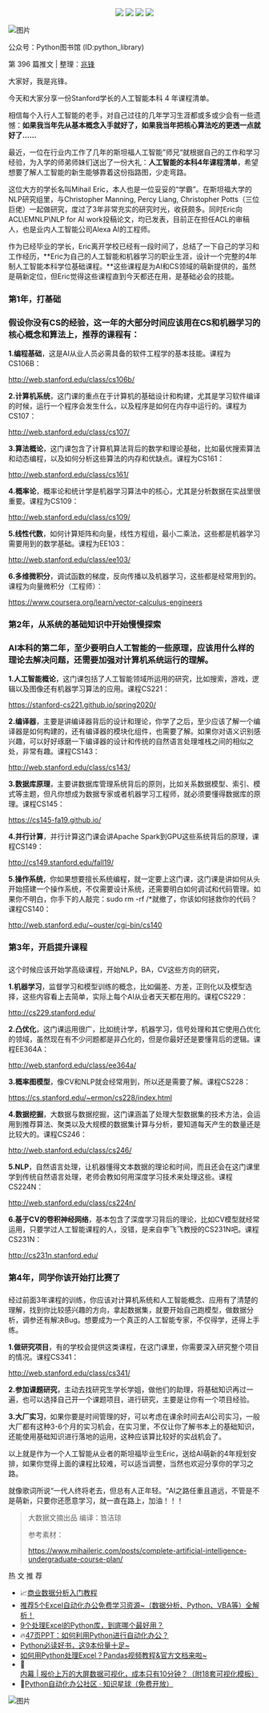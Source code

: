<div align="center">
    <a href="https://github.com/zhaofeng092/python_auto_office"> <img src="https://badgen.net/badge/Github/%E7%A8%8B%E5%BA%8F%E5%91%98?icon=github&color=red"></a>
    <a href="http://t.cn/A6Gkrbzw"> <img src="https://badgen.net/badge/follow/%E5%85%AC%E4%BC%97%E5%8F%B7?icon=rss&color=green"></a>
    <a href="https://space.bilibili.com/259649365"> <img src="https://badgen.net/badge/pick/B%E7%AB%99?icon=dependabot&color=blue"></a>
    <a href="https://mp.weixin.qq.com/s/CadAaJUTUlXmTxJAjFUfPQ"> <img src="https://badgen.net/badge/join/%E4%BA%A4%E6%B5%81%E7%BE%A4?icon=atom&color=yellow"></a>
</div>

![图片](https://img-blog.csdnimg.cn/img_convert/b9a94aabf43c2f3c81aa052bb82d999d.png)

公众号：Python图书馆 (ID:python_library)

第 396 篇推文 | 整理：[兆锋](http://mp.weixin.qq.com/s?__biz=MzI2Nzg5MjgyNg==&mid=2247485212&idx=2&sn=4ecc5c315092ca6fc47bdb0cebeaca75&chksm=eaf6a629dd812f3fcb1d57ca0d342bfb4d9a62b8232614e01c841a3ad73e46de13dd1b8051f7&scene=21#wechat_redirect)





大家好，我是兆锋。

今天和大家分享一份Stanford学长的人工智能本科 4 年课程清单。



相信每个入行人工智能的老手，对自己过往的几年学习生涯都或多或少会有一些遗憾：**如果我当年先从基本概念入手就好了，如果我当年把核心算法吃的更透一点就好了……**



最近，一位在行业内工作了几年的斯坦福人工智能”师兄“就根据自己的工作和学习经验，为入学的师弟师妹们送出了一份大礼：**人工智能的本科4年课程清单**，希望想要了解人工智能的新生能够靠着这份指路图，少走弯路。



这位大方的学长名叫Mihail Eric，本人也是一位妥妥的“学霸”。在斯坦福大学的NLP研究组里，与Christopher Manning, Percy Liang, Christopher Potts（三位巨佬）一起做研究，度过了3年非常充实的研究时光，收获颇多。同时Eric向ACL\EMNLP\NLP for AI work投稿论文，均已发表，目前正在担任ACL的审稿人，也是业内人工智能公司Alexa AI的工程师。



作为已经毕业的学长，Eric离开学校已经有一段时间了，总结了一下自己的学习和工作经历，**Eric为自己的人工智能和机器学习的职业生涯，设计一个完整的4年制人工智能本科学位基础课程。**这些课程是为AI和CS领域的萌新提供的，虽然是萌新定位，但Eric觉得这些课程直到今天都还在用，是基础必会的技能。



### 第1年，打基础

###  

### 假设你没有CS的经验，这一年的大部分时间应该用在CS和机器学习的核心概念和算法上，推荐的课程有： 



**1.编程基础**，这是AI从业人员必需具备的软件工程学的基本技能。课程为CS106B：

http://web.stanford.edu/class/cs106b/



**2.计算机系统**，这门课的重点在于计算机的基础设计和构建，尤其是学习软件编译的时候，运行一个程序会发生什么，以及程序是如何在内存中运行的。课程为CS107：

http://web.stanford.edu/class/cs107/



**3.算法概论**，这门课包含了计算机算法背后的数学和理论基础，比如最优搜索算法和动态编程，以及如何分析这些算法的内存和优缺点。课程为CS161：

http://web.stanford.edu/class/cs161/



**4.概率论**，概率论和统计学是机器学习算法中的核心，尤其是分析数据在实战里很重要。课程为CS109：

http://web.stanford.edu/class/cs109/



**5.线性代数**，如何计算矩阵和向量，线性方程组，最小二乘法，这些都是机器学习需要用到的数学基础。课程为EE103：

http://web.stanford.edu/class/ee103/



**6.多维微积分**，调试函数的梯度，反向传播以及机器学习，这些都是经常用到的。课程为向量微积分（工程师）：

https://www.coursera.org/learn/vector-calculus-engineers



### 第2年，从系统的基础知识中开始慢慢探索

###  

### AI本科的第二年，至少要明白人工智能的一些原理，应该用什么样的理论去解决问题，还需要加强对计算机系统运行的理解。 



**1.人工智能概论**，这门课包括了人工智能领域所运用的研究，比如搜索，游戏，逻辑以及图像还有机器学习算法的应用。课程CS221：

https://stanford-cs221.github.io/spring2020/



**2.编译器**，主要是讲编译器背后的设计和理论，你学了之后，至少应该了解一个编译器是如何构建的，还有编译器的模块化组件，也需要了解。如果你对语义识别感兴趣，可以好好琢磨一下编译器的设计和传统的自然语言处理堆栈之间的相似之处，非常有趣。课程CS143：

http://web.stanford.edu/class/cs143/



**3.数据库原理**，主要讲数据库管理系统背后的原则，比如关系数据模型、索引、模式等主题，但凡你想成为数据专家或者机器学习工程师，就必须要懂得数据库的原理。课程CS145：

https://cs145-fa19.github.io/



**4.并行计算**，并行计算这门课会讲Apache Spark到GPU这些系统背后的原理，课程CS149：

http://cs149.stanford.edu/fall19/



**5.操作系统**，你如果想要擅长系统编程，就一定要上这门课，这门课是讲如何从头开始搭建一个操作系统，不仅需要设计系统，还需要明白如何调试和代码管理。如果你不明白，你手下的人敲完：sudo rm -rf /*就撤了，你该如何拯救你的代码？课程CS140：

http://web.stanford.edu/~ouster/cgi-bin/cs140



### 第3年，开启提升课程

###  

这个时候应该开始学高级课程，开始NLP，BA，CV这些方向的研究，



**1.机器学习**，监督学习和模型训练的概念，比如偏差、方差，正则化以及模型选择，这些内容看上去简单，实际上每个AI从业者天天都在用的。课程CS229：

http://cs229.stanford.edu/



**2.凸优化**，这门课运用很广，比如统计学，机器学习，信号处理和其它使用凸优化的领域，虽然现在有不少问题都是非凸化的，但是你最好还是要懂背后的逻辑。课程EE364A：

http://web.stanford.edu/class/ee364a/



**3.概率图模型**，像CV和NLP就会经常用到，所以还是需要了解。课程CS228：

https://cs.stanford.edu/~ermon/cs228/index.html



**4.数据挖掘**，大数据与数据挖掘，这门课涵盖了处理大型数据集的技术方法，会运用到推荐算法、聚类以及大规模的数据集计算与分析，要知道每天产生的数量还是比较大的。课程CS246：

http://web.stanford.edu/class/cs246/



**5.NLP**，自然语言处理，让机器懂得文本数据的理论和时间，而且还会在这门课里学到传统自然语言处理，老师会教如何用深度学习技术来处理这些。课程CS224N：

http://web.stanford.edu/class/cs224n/



**6.基于CV的卷积神经网络**，基本包含了深度学习背后的理论，比如CV模型就经常运用，只要学过人工智能课程的人，没错，是来自李飞飞教授的CS231N吧。课程CS231N：

http://cs231n.stanford.edu/



### 第4年，同学你该开始打比赛了

###  

经过前面3年课程的训练，你应该对计算机系统和人工智能概念、应用有了清楚的理解，找到你比较感兴趣的方向，拿起数据集，就要开始自己跑模型，做数据分析，调参还有解决Bug。想要成为一个真正的人工智能专家，不仅得学，还得上手练。



**1.做研究项目**，有的学校会提供这类课程，在这门课里，你需要深入研究整个项目的情况。课程CS341：

http://web.stanford.edu/class/cs341/



**2.参加课题研究**，主动去找研究生学长学姐，做他们的助理，将基础知识再过一遍，也可以选择自己开一个课题项目，进行研究，主要是让你有一个项目经验。



**3.大厂实习**，如果你要是时间管理的好，可以考虑在课余时间去AI公司实习，一般大厂都有这种3-6个月的实习机会，在实习里，不仅让你了解书本上的基础知识，还能使用基础知识进行落地的运用，这种应该算比较好的实战机会了。



以上就是作为一个人工智能从业者的斯坦福毕业生Eric，送给AI萌新的4年规划安排，如果你觉得上面的课程比较难，可以适当调整，当然也欢迎分享你的学习之路。



就像歌词所说“一代人终将老去，但总有人正年轻。“AI之路任重且道远，不管是不是萌新，只要你还愿意学习，就一直在路上，加油！！！





> 大数据文摘出品 编译：笪洁琼
>
> 参考素材：
>
> https://www.mihaileric.com/posts/complete-artificial-intelligence-undergraduate-course-plan/






 热 文 推 荐 
- 📈[商业数据分析入门教程](https://mp.weixin.qq.com/s/rJVy8DLIdqdyjMPY1SHpag)
- [推荐5个Excel自动化办公免费学习资源~（数据分析、Python、VBA等）全解析！](https://mp.weixin.qq.com/s/4usm_fybBpIw3K6f6ceMSA)
- [9个处理Excel的Python库，到底哪个最好用？](https://mp.weixin.qq.com/s/wf0jN2TBObKiTrpQSKsyVw)
- 🔥[47页PPT：如何利用Python进行自动化办公？](https://mp.weixin.qq.com/s/k4opXSWsgjBGpu8aUVetSw)
- [Python必读好书，这9本份量十足~](https://mp.weixin.qq.com/s/5YTIsyGj0ut5JA8apddVbQ)
- [如何用Python处理Excel？Pandas视频教程&官方文档来啦~](https://mp.weixin.qq.com/s/v8GdZ1YpVSy-bwRZyo2n1g)
- 🚀[内幕 | 报价上万的大屏数据可视化，成本只有10分钟？（附18套可视化模板）](https://mp.weixin.qq.com/s/vyRPVdtDIKb6lu845BRhFA)
- 🚸[Python自动化办公社区 · 知识星球（免费开放）](https://mp.weixin.qq.com/s/PXNVFNsjAOgCmQ6QGalJPw)


![图片](https://img-blog.csdnimg.cn/img_convert/9f9ea5e5338cbbfda46b8230d5fcf21e.png)